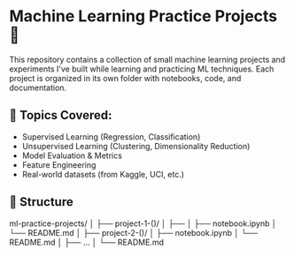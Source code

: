# Machine Learning Practice Projects 🚀

This repository contains a collection of small machine learning projects and experiments I've built while learning and practicing ML techniques. Each project is organized in its own folder with notebooks, code, and documentation.

## 🧠 Topics Covered:
- Supervised Learning (Regression, Classification)
- Unsupervised Learning (Clustering, Dimensionality Reduction)
- Model Evaluation & Metrics
- Feature Engineering
- Real-world datasets (from Kaggle, UCI, etc.)

## 📁 Structure
ml-practice-projects/
│
├── project-1-()/
│   ├── 
│   ├── notebook.ipynb
│   └── README.md
│
├── project-2-()/
│   ├── notebook.ipynb
│   └── README.md
│
├── ...
│
└── README.md
